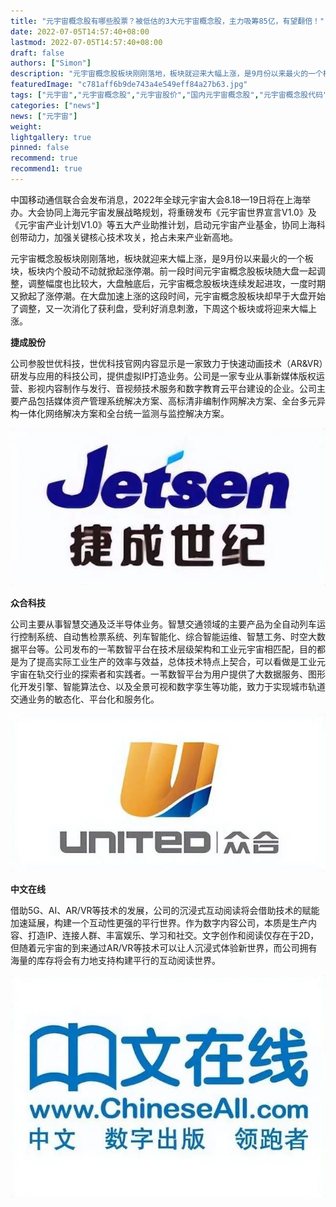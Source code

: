 ```yaml
---
title: "元宇宙概念股有哪些股票？被低估的3大元宇宙概念股，主力吸筹85亿，有望翻倍！"
date: 2022-07-05T14:57:40+08:00
lastmod: 2022-07-05T14:57:40+08:00
draft: false
authors: ["Simon"]
description: "元宇宙概念股板块刚刚落地，板块就迎来大幅上涨，是9月份以来最火的一个板块，板块内个股动不动就掀起涨停潮。"
featuredImage: "c781aff6b9de743a4e549eff84a27b63.jpg"
tags: ["元宇宙","元宇宙概念股","元宇宙股价","国内元宇宙概念股","元宇宙概念股代码","元宇宙股票"]
categories: ["news"]
news: ["元宇宙"]
weight: 
lightgallery: true
pinned: false
recommend: true
recommend1: true
---
```


中国移动通信联合会发布消息，2022年全球元宇宙大会8.18—19日将在上海举办。大会协同上海元宇宙发展战略规划，将重磅发布《元宇宙世界宣言V1.0》及《元宇宙产业计划V1.0》等五大产业助推计划，启动元宇宙产业基金，协同上海科创带动力，加强关键核心技术攻关，抢占未来产业新高地。

元宇宙概念股板块刚刚落地，板块就迎来大幅上涨，是9月份以来最火的一个板块，板块内个股动不动就掀起涨停潮。前一段时间元宇宙概念股板块随大盘一起调整，调整幅度也比较大，大盘触底后，元宇宙概念股板块连续发起进攻，一度时期又掀起了涨停潮。在大盘加速上涨的这段时间，元宇宙概念股板块却早于大盘开始了调整，又一次消化了获利盘，受利好消息刺激，下周这个板块或将迎来大幅上涨。

**捷成股份**


公司参股世优科技，世优科技官网内容显示是一家致力于快速动画技术（AR&VR）研发与应用的科技公司，提供虚拟IP打造业务。公司是一家专业从事新媒体版权运营、影视内容制作与发行、音视频技术服务和数字教育云平台建设的企业。公司主要产品包括媒体资产管理系统解决方案、高标清非编制作网解决方案、全台多元异构一体化网络解决方案和全台统一监测与监控解决方案。

![配图](640.jpg)

**众合科技**


公司主要从事智慧交通及泛半导体业务。智慧交通领域的主要产品为全自动列车运行控制系统、自动售检票系统、列车智能化、综合智能运维、智慧工务、时空大数据平台等。公司发布的一苇数智平台在技术层级架构和工业元宇宙相匹配，目的都是为了提高实际工业生产的效率与效益，总体技术特点上契合，可以看做是工业元宇宙在轨交行业的探索者和实践者。一苇数智平台为用户提供了大数据服务、图形化开发引擎、智能算法仓、以及全景可视和数字孪生等功能，致力于实现城市轨道交通业务的敏态化、平台化和服务化。

![配图](6402.jpg)

**中文在线**


 借助5G、AI、AR/VR等技术的发展，公司的沉浸式互动阅读将会借助技术的赋能加速延展，构建一个互动性更强的平行世界。作为数字内容公司，本质是生产内容、打造IP、连接人群、丰富娱乐、学习和社交。文字创作和阅读仅存在于2D，但随着元宇宙的到来通过AR/VR等技术可以让人沉浸式体验新世界，而公司拥有海量的库存将会有力地支持构建平行的互动阅读世界。

![配图](6403.jpg)